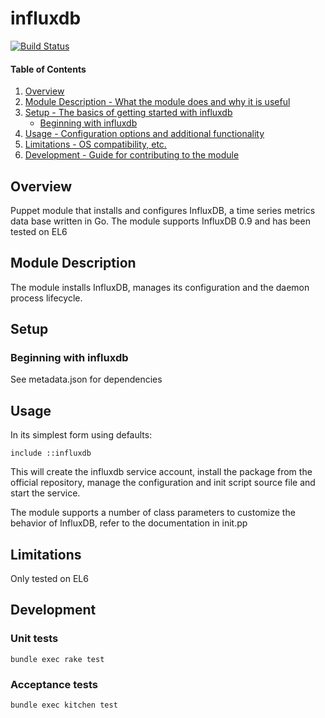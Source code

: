 # influxdb

[![Build Status](https://secure.travis-ci.org/unibet/puppet-influxdb.png)](http://travis-ci.org/unibet/puppet-influxdb)

#### Table of Contents

1. [Overview](#overview)
2. [Module Description - What the module does and why it is useful](#module-description)
3. [Setup - The basics of getting started with influxdb](#setup)
    * [Beginning with influxdb](#beginning-with-influxdb)
4. [Usage - Configuration options and additional functionality](#usage)
5. [Limitations - OS compatibility, etc.](#limitations)
6. [Development - Guide for contributing to the module](#development)

## Overview

Puppet module that installs and configures InfluxDB, a time series metrics data base
written in Go. The module supports InfluxDB 0.9 and has been tested on EL6

## Module Description

The module installs InfluxDB, manages its configuration and the daemon process
lifecycle.

## Setup

### Beginning with influxdb

See metadata.json for dependencies

## Usage

In its simplest form using defaults:

```
include ::influxdb
```

This will create the influxdb service account, install the package
from the official repository, manage the configuration and init script source
file and start the service.

The module supports a number of class parameters to customize the behavior of
InfluxDB, refer to the documentation in init.pp

## Limitations

Only tested on EL6

## Development

### Unit tests

```
bundle exec rake test
```

### Acceptance tests

```
bundle exec kitchen test
```

